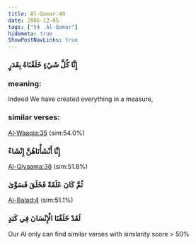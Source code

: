 ```yaml
---
title: Al-Qamar:49
date: 2006-12-05
tags: ["54 .Al-Qamar"]
hidemeta: true 
ShowPostNavLinks: true 
---
```

### إِنَّا كُلَّ شَيْءٍ خَلَقْنَاهُ بِقَدَرٍ
### meaning: 
Indeed We have created everything in a measure,
### similar verses: 

[Al-Waaqia:35](/56/35) (sim:54.0%)

### إِنَّا أَنْشَأْنَاهُنَّ إِنْشَاءً

[Al-Qiyaama:38](/75/38) (sim:51.8%)

### ثُمَّ كَانَ عَلَقَةً فَخَلَقَ فَسَوَّىٰ

[Al-Balad:4](/90/4) (sim:51.1%)

### لَقَدْ خَلَقْنَا الْإِنْسَانَ فِي كَبَدٍ

Our AI only can find similar verses with similarity score > 50% 

